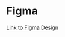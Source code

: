 # Figma

[Link to Figma Design](https://www.figma.com/file/d7BSIlbeaFQcifHZNo5lpf/PickyGo_Part1-5?type=design&node-id=0%3A1&mode=design&t=YHKguf8H3N7SMWlS-1)
